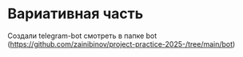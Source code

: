 # Вариативная часть

Создали telegram-bot смотреть в папке bot (<https://github.com/zainibinov/project-practice-2025-/tree/main/bot>) 